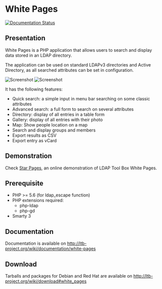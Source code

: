 # White Pages

[![Documentation Status](https://readthedocs.org/projects/white-pages/badge/?version=latest)](https://white-pages.readthedocs.io/en/latest/)

## Presentation

White Pages is a PHP application that allows users to search and display data stored in an LDAP directory.

The application can be used on standard LDAPv3 directories and Active Directory, as all searched attributes can be set in configuration.

![Screenshot](https://ltb-project.org/_media/documentation/white-pages/0.2/wp_0_2_directory.png?w=800&h=495&tok=859143)
![Screenshot](https://ltb-project.org/_media/documentation/white-pages/0.2/wp_0_2_full_display.png?w=800&h=553&tok=fec757)



It has the following features:
* Quick search: a simple input in menu bar searching on some classic attributes
* Advanced search: a full form to search on several attributes
* Directory: display of all entries in a table form
* Gallery: display of all entries with their photo
* Map: Show people location on a map
* Search and display groups and members
* Export results as CSV
* Export entry as vCard

## Demonstration

Check [Star Pages](http://ltb-project.org/star-pages/), an online demonstration of LDAP Tool Box White Pages.

## Prerequisite

* PHP >= 5.6 (for ldap_escape function)
* PHP extensions required:
  * php-ldap
  * php-gd
* Smarty 3

## Documentation

Documentation is available on http://ltb-project.org/wiki/documentation/white-pages

## Download

Tarballs and packages for Debian and Red Hat are available on http://ltb-project.org/wiki/download#white_pages

